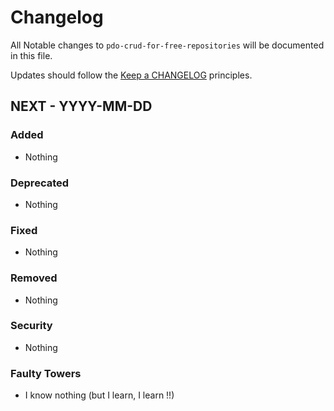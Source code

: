 # Changelog

All Notable changes to `pdo-crud-for-free-repositories` will be documented in this file.

Updates should follow the [Keep a CHANGELOG](http://keepachangelog.com/) principles.

## NEXT - YYYY-MM-DD

### Added
- Nothing

### Deprecated
- Nothing

### Fixed
- Nothing

### Removed
- Nothing

### Security
- Nothing

### Faulty Towers
- I know nothing (but I learn, I learn !!)